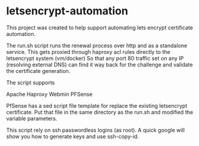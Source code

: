 # letsencrypt-automation

This project was created to help support automating lets encrypt certificate automation.

The run.sh script runs the renewal process over http and as a standalone service. This 
gets proxied through haproxy acl rules directly to the letsencrypt system (vm/docker)
So that any port 80 traffic set on any IP (resolving external DNS) can find it way back
for the challenge and validate the certificate generation.

The script supports

Apache
Haproxy
Webmin
PFSense

PfSense has a sed script file template for replace the existing letsencrypt certificate.
Put that file in the same directory as the run.sh and modified the variable parameters.


This script rely on ssh passwordless logins (as root). A quick google will show you how 
to generate keys and use ssh-copy-id.

